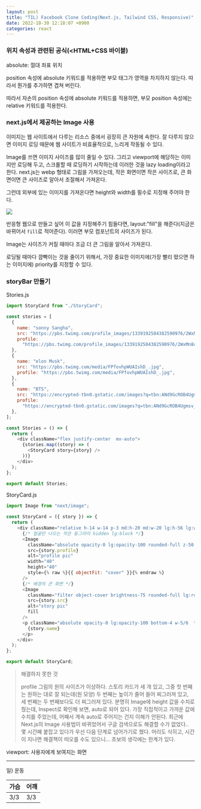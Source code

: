 ```yaml
---
layout: post
title: "TIL) Facebook Clone Coding(Next.js, Tailwind CSS, Responsive)"
date: 2022-10-30 12:18:07 +0900
categories: react
---
```


### 위치 속성과 관련된 공식(<HTML+CSS 바이블)

absolute: 절대 좌표 위치

position 속성에 absolute 키워드를 적용하면 부모 태그가 영역을 차지하지 않는다. 따라서 뭔가를 추가하면 겹쳐 버린다.

따라서 자손의 position 속성에 absolute 키워드를 적용하면, 부모 position 속성에는 relative 키워드를 적용한다.

### next.js에서 제공하는 Image 사용

이미지는 웹 사이트에서 다루는 리소스 중에서 굉장히 큰 자원에 속한다. 잘 다루지 않으면 이미지 로딩 때문에 웹 사이트가 비효율적으로, 느리게 작동될 수 있다.

Image를 쓰면 이미지 사이즈를 많이 줄일 수 있다. 그리고 viewport에 해당하는 이미지만 로딩해 두고, 스크롤할 때 로딩하기 시작하는데 이러한 것을 lazy loading이라고 한다. next.js는 webp 형태로 그림을 가져오는데, 작은 화면이면 작은 사이즈로, 큰 화면이면 큰 사이즈로 알아서 조절해서 가져온다.

그런데 외부에 있는 이미지를 가져온다면 height와 width를 필수로 지정해 주어야 한다.

<Image src="..." />

반응형 웹으로 만들고 싶어 이 값을 지정해주기 힘들다면, layout:"fill"을 해준다(지금은 바뀌어서 `fill`로 적어준다). 이러면 부모 컴포넌트의 사이즈가 된다.

Image는 사이즈가 커질 때마다 조금 더 큰 그림을 알아서 가져온다.

로딩될 때마다 깜빡이는 것을 줄이기 위해서, 가장 중요한 이미지에(가장 빨리 떴으면 하는 이미지에) priority를 지정할 수 있다.

### storyBar 만들기

Stories.js

```js
import StoryCard from "./StoryCard";

const stories = [
  {
    name: "sonny Sangha",
    src: "https://pbs.twimg.com/profile_images/1339192504382590976/2WxMn8cm_400x400.jpg",
    profile:
      "https://pbs.twimg.com/profile_images/1339192504382590976/2WxMn8cm_400x400.jpg",
  },
  {
    name: "elon Musk",
    src: "https://pbs.twimg.com/media/FPfovhpWUAIshD_.jpg",
    profile: "https://pbs.twimg.com/media/FPfovhpWUAIshD_.jpg",
  },
  {
    name: "BTS",
    src: "https://encrypted-tbn0.gstatic.com/images?q=tbn:ANd9GcROB4Ugmsv_2srPaTUmVG-MtRbDbszbIzppbA&usqp=CAU",
    profile:
      "https://encrypted-tbn0.gstatic.com/images?q=tbn:ANd9GcROB4Ugmsv_2srPaTUmVG-MtRbDbszbIzppbA&usqp=CAU",
  },
];

const Stories = () => {
  return (
    <div className="flex justify-center  mx-auto">
      {stories.map((story) => (
        <StoryCard story={story} />
      ))}
    </div>
  );
};

export default Stories;
```

StoryCard.js

```js
import Image from "next/image";

const StoryCard = ({ story }) => {
  return (
    <div className="relative h-14 w-14 p-3 md:h-20 md:w-20 lg:h-56 lg:w-32 cursor-pointer">
      {/* 얼굴만 나오는 작은 동그라미 hidden lg:block */}
      <Image
        className="absolute opacity-0 lg:opacity-100 rounded-full z-50 top-10"
        src={story.profile}
        alt="profile pic"
        width="40"
        height="40"
        style={% raw %}{{ objectFit: "cover" }}{% endraw %}
      />
      {/* 배경의 큰 화면 */}
      <Image
        className="filter object-cover brightness-75 rounded-full lg:rounded-3xl"
        src={story.src}
        alt="story pic"
        fill
      />
      <p className="absolute opacity-0 lg:opacity-100 bottom-4 w-5/6  text-white text-sm truncate">
        {story.name}
      </p>
    </div>
  );
};

export default StoryCard;
```

> 해결하지 못한 것
>
> profile 그림의 원의 사이즈가 이상하다. 스토리 카드가 세 개 있고, 그중 첫 번째는 원하는 대로 잘 되는데(원 모양) 두 번째는 높이가 줄어 들어 찌그러져 있고, 세 번째는 두 번째보다도 더 찌그러져 있다.
> 분명히 Image에 height 값을 수치로 줬는데, Inspect로 확인해 보면, auto로 되어 있다. 가장 직접적이고 가까운 값에 수치를 주었는데, 어째서 계속 auto로 주어지는 건지 이해가 안된다. 최근에 Next.js의 Image 사용법이 바뀌었어서 구글 검색으로도 해결할 수가 없었다.. 몇 시간째 붙잡고 있다가 우선 다음 단계로 넘어가기로 했다. 머리도 식히고, 시간이 지나면 해결책이 떠오를 수도 있으니... 초보의 생각에는 한계가 있다.

viewport: 사용자에게 보여지는 화면

<hr />
일) 운동

| 가슴 | 어깨 |
| ---- | ---- |
| 3/3  | 3/3  |
